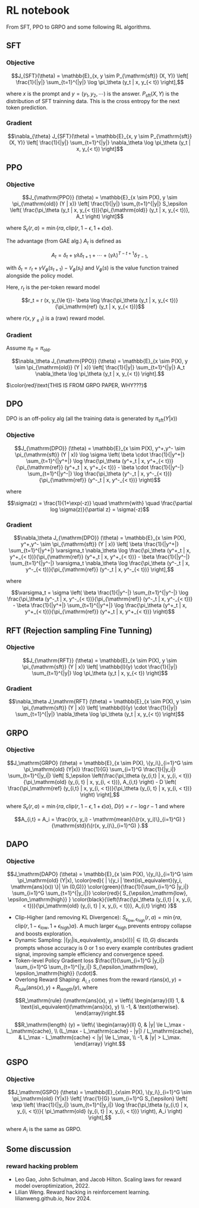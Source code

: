# RL notebook

From SFT, PPO to GRPO and some following RL algorithms.

## SFT

### Objective

```math
J_{SFT}(\theta) = \mathbb{E}_{x, y \sim P_{\mathrm{sft}} (X, Y)} \left[ \frac{1}{|y|} \sum_{t=1}^{|y|} \log \pi_\theta (y_t | x, y_{< t}) \right],
```
where $`x`$ is the prompt and $`y = (y_1, y_2, \cdots)`$ is the answer. $`P_{\mathrm{sft}} (X, Y)`$ is the distribution of SFT trainning data. This is the cross entropy for the next token prediction.

### Gradient

```math
\nabla_{\theta} J_{SFT}(\theta) = \mathbb{E}_{x, y \sim P_{\mathrm{sft}} (X, Y)} \left[ \frac{1}{|y|} \sum_{t=1}^{|y|} \nabla_\theta \log \pi_\theta (y_t | x, y_{< t}) \right]
```

## PPO

### Objective

```math
J_{\mathrm{PPO}} (\theta) = \mathbb{E}_{x \sim P(X), y \sim \pi_{\mathrm{old}} (Y | x)} \left[
  \frac{1}{|y|} \sum_{t=1}^{|y|} S_\epsilon \left( \frac{\pi_\theta (y_t | x, y_{< t})}{\pi_{\mathrm{old}} (y_t | x, y_{< t})}, A_t \right)
\right]
```
where  $`S_\epsilon(r, a) = \min \{ra, \mathrm{clip}(r, 1-\epsilon, 1+\epsilon) a \}`$.

The advantage (from GAE alg.) $`A_t`$ is defined as

```math
A_t = \delta_t + \gamma \lambda \delta_{t+1} + \cdots + (\gamma \lambda)^{T-t+1} \delta_{T-1},
```
with $`\delta_t = r_t + \gamma V_\phi(s_{t+1}) - V_\phi (s_t)`$ and $`V_\phi (s)`$ is the value function trained alongside the policy model. 

Here, $`r_t`$ is the per-token reward model

```math
r_t = r (x, y_{\le t})- \beta \log \frac{\pi_\theta (y_t | x, y_{< t})}{\pi_\mathrm{ref} (y_t | x, y_{< t})}
```
where $`r(x,y_{\le t})`$ is a (raw) reward model.


### Gradient

Assume $`\pi_\theta = \pi_\mathrm{old}`$.
```math
\nabla_\theta J_{\mathrm{PPO}} (\theta) = \mathbb{E}_{x \sim P(X), y \sim \pi_{\mathrm{old}} (Y | x)} \left[
  \frac{1}{|y|} \sum_{t=1}^{|y|} 
    A_t \nabla_\theta \log \pi_\theta (y_t | x, y_{< t})
\right].
```
$`\color{red}\text{THIS IS FROM GRPO PAPER, WHY???}`$

## DPO

DPO is an off-policy alg (all the training data is generated by $`\pi_{\mathrm{sft}} (Y | x)`$)

### Objective

```math
J_{\mathrm{DPO}} (\theta) = \mathbb{E}_{x \sim P(X), y^+,y^- \sim \pi_{\mathrm{sft}} (Y | x)} 
   \log \sigma \left(
      \beta \cdot \frac{1}{|y^+|} \sum_{t=1}^{|y^+|} \log \frac{\pi_\theta (y^+_t | x, y^+_{< t})}{\pi_{\mathrm{ref}} (y^+_t | x, y^+_{< t})} -
      \beta \cdot \frac{1}{|y^-|} \sum_{t=1}^{|y^-|} \log \frac{\pi_\theta (y^-_t | x, y^-_{< t})}{\pi_{\mathrm{ref}} (y^-_t | x, y^-_{< t})}
  \right)
```
where 

```math
\sigma(z) = \frac{1}{1+\exp(-z)} \quad \mathrm{with} \quad \frac{\partial log \sigma(z)}{\partial z} = \sigma(-z)
```

### Gradient

```math
\nabla_\theta J_{\mathrm{DPO}} (\theta) = \mathbb{E}_{x \sim P(X), y^+,y^- \sim \pi_{\mathrm{sft}} (Y | x)}
\left[
  \beta \frac{1}{|y^+|} \sum_{t=1}^{|y^+|} \varsigma_t \nabla_\theta \log \frac{\pi_\theta (y^+_t | x, y^+_{< t})}{\pi_{\mathrm{ref}} (y^+_t | x, y^+_{< t})} -
  \beta \frac{1}{|y^-|} \sum_{t=1}^{|y^-|} \varsigma_t \nabla_\theta \log \frac{\pi_\theta (y^-_t | x, y^-_{< t})}{\pi_{\mathrm{ref}} (y^-_t | x, y^-_{< t})}
\right],
```
where
```math
\varsigma_t = \sigma \left(
  \beta \frac{1}{|y^-|} \sum_{t=1}^{|y^-|} \log \frac{\pi_\theta (y^-_t | x, y^-_{< t})}{\pi_{\mathrm{ref}} (y^-_t | x, y^-_{< t})} -
  \beta \frac{1}{|y^+|} \sum_{t=1}^{|y^+|} \log \frac{\pi_\theta (y^+_t | x, y^+_{< t})}{\pi_{\mathrm{ref}} (y^+_t | x, y^+_{< t})}
\right)
```

## RFT (Rejection sampling Fine Tunning)

### Objective

```math
J_{\mathrm{RFT}} (\theta) = \mathbb{E}_{x \sim P(X), y \sim \pi_{\mathrm{sft}} (Y | x)} \left[
  \mathbb{I}(y) \cdot \frac{1}{|y|} \sum_{t=1}^{|y|}  \log \pi_\theta (y_t | x, y_{< t})
\right]
```

### Gradient

```math
\nabla_\theta J_\mathrm{RFT} (\theta) = \mathbb{E}_{x \sim P(X), y \sim \pi_{\mathrm{sft}} (Y | x)} \left[
  \mathbb{I}(y) \cdot \frac{1}{|y|} \sum_{t=1}^{|y|}  \nabla_\theta \log \pi_\theta (y_t | x, y_{< t})
\right]
```

## GRPO

### Objective

```math
J_\mathrm{GRPO} (\theta) = \mathbb{E}_{x \sim P(X), \{y_i\}_{i=1}^G \sim \pi_\mathrm{old} (Y|x)}
\frac{1}{G} \sum_{i=1}^G \frac{1}{|y_i|} \sum_{t=1}^{|y_i|}
\left[
  S_\epsilon \left(\frac{\pi_\theta (y_{i,t} | x, y_{i, < t})}{\pi_\mathrm{old} (y_{i, t} | x, y_{i, < t})}, A_{i,t} \right)
  - D \left( \frac{\pi_\mathrm{ref} (y_{i,t} | x, y_{i, < t})}{\pi_\theta (y_{i, t} | x, y_{i, < t})} \right)
\right],
```
where $`S_\epsilon(r, a) = \min \{ra, \mathrm{clip}(r, 1-\epsilon, 1+\epsilon) a\}`$, $`D(r) = r - \log r -1`$ and
where 
```math
A_{i,t} = A_i = \frac{r(x, y_i) - \mathrm{mean}(\{r(x, y_i)\}_{i=1}^G) }{\mathrm{std}(\{r(x, y_i)\}_{i=1}^G) }.
```

## DAPO

### Objective

```math
J_\mathrm{DAPO} (\theta) = \mathbb{E}_{x \sim P(X), \{y_i\}_{i=1}^G \sim \pi_\mathrm{old} (Y|x), \color{red}{ | \{y_i | \text{is\_equivalent}(y_i, \mathrm{ans}(x)) \}| \in (0,G)}}
\color{green}{\frac{1}{\sum_{i=1}^G |y_i|} \sum_{i=1}^G \sum_{t=1}^{|y_i|}} \color{red}{ S_{\epsilon_\mathrm{low}, \epsilon_\mathrm{high}} }  \color{black}{\left(\frac{\pi_\theta (y_{i,t} | x, y_{i, < t})}{\pi_\mathrm{old} (y_{i, t} | x, y_{i, < t})}, A_{i,t} \right) }
```

* Clip-Higher (and removing KL Divergence): $`S_{\epsilon_\mathrm{low}, \epsilon_\mathrm{high}} (r, a) = \min \{ ra, \mathrm{clip} (r, 1-\epsilon_\mathrm{low}, 1+\epsilon_\mathrm{high}) a\}`$. A much larger $`\epsilon_\mathrm{high}`$ prevents entropy collapse and boosts exploration.
* Dynamic Sampling: $`| \{y_i | \text{is\_equivalent}(y_i, \mathrm{ans}(x)) \}| \in (0,G)`$ discards prompts whose accuracy is 0 or 1 so every example contributes gradient signal, improving sample efficiency and convergence speed.
* Token-level Policy Gradient loss $`\frac{1}{\sum_{i=1}^G |y_i|} \sum_{i=1}^G \sum_{t=1}^{|y_i|} S_{\epsilon_\mathrm{low}, \epsilon_\mathrm{high}} (\cdot)`$.
* Overlong Reward Shaping: $`A_{i,t}`$ comes from the reward $`r(\mathrm{ans}(x),y) = R_\mathrm{rule} (\mathrm{ans}(x), y) + R_\mathrm{length}(y)`$, where
```math
R_\mathrm{rule} (\mathrm{ans}(x), y) = \left\{
\begin{array}{ll}
1, & \text{is\_equivalent}(\mathrm{ans}(x), y) \\
-1, & \text{otherwise}.
\end{array}\right.
```
```math
R_\mathrm{length} (y) = \left\{
\begin{array}{ll}
0, & |y| \le L_\max - L_\mathrm{cache}, \\
(L_\max - L_\mathrm{cache} - |y|) / L_\mathrm{cache}, & L_\max - L_\mathrm{cache} < |y| \le L_\max, \\
-1, & |y| > L_\max.
\end{array}
\right.
```

## GSPO

### Objective

```math
J_\mathrm{GSPO} (\theta) = \mathbb{E}_{x\sim P(X),  \{y_i\}_{i=1}^G \sim \pi_\mathrm{old} (Y|x)}
\left[
\frac{1}{G} \sum_{i=1}^G S_{\epsilon} \left( \exp \left( \frac{1}{|y_i|} \sum_{t=1}^{|y_i|}
\log \frac{\pi_\theta (y_{i,t} | x, y_{i, < t})}{ \pi_\mathrm{old} (y_{i, t} | x, y_{i, < t})} \right), A_i \right)
\right],
```
where $A_i$ is the same as GRPO.

## Some discussion

### reward hacking problem

* Leo Gao, John Schulman, and Jacob Hilton. Scaling laws for reward model overoptimization, 2022.
* Lilian Weng. Reward hacking in reinforcement learning. lilianweng.github.io, Nov 2024.
